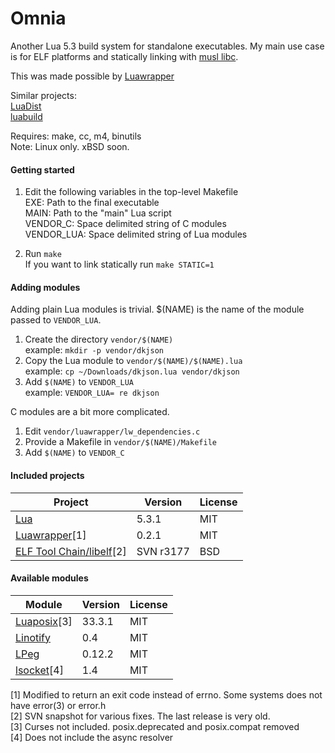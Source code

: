 Omnia
=====

Another Lua 5.3 build system for standalone executables. My main use case is for ELF platforms and statically linking with [musl libc](http://www.musl-libc.org/).

This was made possible by [Luawrapper](https://github.com/ncarrier/luawrapper)

Similar projects:<br>
[LuaDist](http://luadist.org/)<br/>
[luabuild](https://github.com/stevedonovan/luabuild)

Requires: make, cc, m4, binutils<br/>
Note: Linux only. xBSD soon.

#### Getting started

1. Edit the following variables in the top-level Makefile<br/>
     EXE: Path to the final executable<br/>
     MAIN: Path to the "main" Lua script<br/>
     VENDOR_C: Space delimited string of C modules<br/>
     VENDOR_LUA: Space delimited string of Lua modules<br/>

1. Run `make`<br/>
If you want to link statically run `make STATIC=1`

#### Adding modules

Adding plain Lua modules is trivial. $(NAME) is the name of the module passed to `VENDOR_LUA`.

1. Create the directory `vendor/$(NAME)`<br/>
  example: `mkdir -p vendor/dkjson`
1. Copy the Lua module to `vendor/$(NAME)/$(NAME).lua`<br/>
  example: `cp ~/Downloads/dkjson.lua vendor/dkjson`
1. Add `$(NAME)` to `VENDOR_LUA`<br/>
  example: `VENDOR_LUA= re dkjson`

C modules are a bit more complicated.

1. Edit `vendor/luawrapper/lw_dependencies.c`
1. Provide a Makefile in `vendor/$(NAME)/Makefile`
1. Add `$(NAME)` to `VENDOR_C`

#### Included projects

Project                                                     | Version         | License
------------------------------------------------------------|-----------------|---------
[Lua](http://www.lua.org)                                   | 5.3.1           | MIT
[Luawrapper](https://github.com/ncarrier/luawrapper)[1]     | 0.2.1           | MIT
[ELF Tool Chain/libelf](https://wiki.freebsd.org/LibElf)[2] | SVN r3177       | BSD

#### Available modules

Module                                                      | Version         | License
------------------------------------------------------------|-----------------|---------
[Luaposix](https://github.com/luaposix/luaposix)[3]         | 33.3.1          | MIT
[Linotify](https://github.com/hoelzro/linotify)             | 0.4             | MIT
[LPeg](http://www.inf.puc-rio.br/~roberto/lpeg/)            | 0.12.2          | MIT
[lsocket](http://tset.de/lsocket/)[4]                       | 1.4             | MIT

[1] Modified to return an exit code instead of errno. Some systems does not have error(3) or error.h<br/>
[2] SVN snapshot for various fixes. The last release is very old.<br/>
[3] Curses not included. posix.deprecated and posix.compat removed<br/>
[4] Does not include the async resolver<br/>

